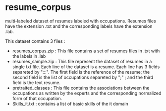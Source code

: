 # resume_corpus
multi-labeled dataset of resumes labeled with occupations. Resumes files have the extension .txt and the corresponding labels have the extension .lab.

This dataset contains 3 files :
- resumes_corpus.zip : This file contains a set of resumes files in .txt with the labels in .lab
- resumes_sample.zip : This file represent the dataset of resumes in a single txt file. Each line of the dataset is a resume. Each line has 3 fields separeted by ":::". The first field is the reference of the resume; the second field is the list of occupations separeted by ";" ; and the third field is the text resume.
- pretraited_classes : This file contains the associations between the occupations as written by the experts and the corresponding normalized form of that occupation.
- Skills_it.txt : contains a list of basic skills of the it domain
